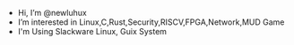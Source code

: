 - Hi, I’m @newluhux
- I’m interested in Linux,C,Rust,Security,RISCV,FPGA,Network,MUD Game
- I'm Using Slackware Linux, Guix System
<!---
newluhux/newluhux is a ✨ special ✨ repository because its `README.md` (this file) appears on your GitHub profile.
You can click the Preview link to take a look at your changes.
--->
